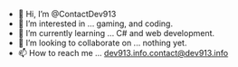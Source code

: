 - 👋 Hi, I’m @ContactDev913
- 👀 I’m interested in ... gaming, and coding.
- 🌱 I’m currently learning ... C# and web development.
- 💞️ I’m looking to collaborate on ... nothing yet.
- 📫 How to reach me ... dev913.info.contact@dev913.info
